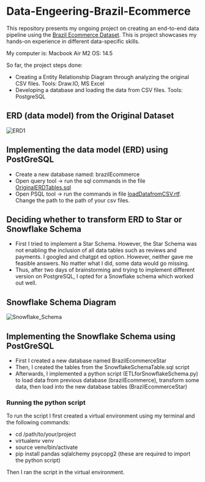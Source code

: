 # Data-Engeering-Brazil-Ecommerce
This repository presents my ongoing project on creating an end-to-end data pipeline using the [Brazil Ecommerce Dataset](https://www.kaggle.com/datasets/olistbr/brazilian-ecommerce). This is project showcases my hands-on experience in different data-specific skills. 

My computer is: Macbook Air M2 OS: 14.5

So far, the project steps done:

- Creating a Entity Relationship Diagram through analyzing the original CSV files. Tools: Draw.IO, MS Excel
- Developing a database and loading the data from CSV files. Tools: PostgreSQL


## ERD (data model) from the Original Dataset
![ERD1](https://github.com/nna01/Data-Engeering-Brazil-Ecommerce/assets/28835420/7b1d0ce6-de03-4bab-9472-74a66493b589)


## Implementing the data model (ERD) using PostGreSQL 
- Create a new database named: brazilEcommerce
- Open query tool -> run the sql commands in the file [OriginalERDTables.sql](OriginalERDTables.sql)
- Open PSQL tool -> run the commands in file [loadDatafromCSV.rtf](loadDatafromCSV.rtf). Change the path to the path of your csv files.

## Deciding whether to transform ERD to Star or Snowflake Schema
- First I tried to implement a Star Schema. However, the Star Schema was not enabling the inclusion of all data tables such as reviews and payments. I googled and chatgpt ed option. However, neither gave me feasible answers. No matter what I did, some data would go missing. 
- Thus, after two days of brainstorming and trying to implement different version on PostgreSQL, I opted for a Snowflake schema which worked out well.


## Snowflake Schema Diagram

![Snowflake_Schema](https://github.com/user-attachments/assets/d84301e9-9f1c-4578-a032-6bb2c03baeb4)


## Implementing the Snowflake Schema using PostGreSQL 
- First I created a new database named BrazilEcommerceStar
- Then, I created the tables from the SnowflakeSchemaTable.sql script
- Afterwards, I implemented a python script (ETLforSnowflakeSchema.py) to load data from previous database (brazilEcommerce), transform some data, then load into the new database tables (BrazilEcommerceStar)

### Running the python script
To run the script I first created a virtual environment using my terminal and the following commands:
  
- cd /path/to/your/project
- virtualenv venv
- source venv/bin/activate
- pip install pandas sqlalchemy psycopg2
  (these are required to import the python script)


Then I ran the script in the virtual environment.
   

